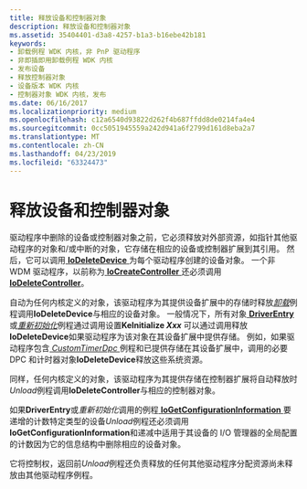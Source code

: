 ```yaml
---
title: 释放设备和控制器对象
description: 释放设备和控制器对象
ms.assetid: 35404401-d3a8-4257-b1a3-b16ebe42b181
keywords:
- 卸载例程 WDK 内核，非 PnP 驱动程序
- 非即插即用卸载例程 WDK 内核
- 发布设备
- 释放控制器对象
- 设备版本 WDK 内核
- 控制器对象 WDK 内核，发布
ms.date: 06/16/2017
ms.localizationpriority: medium
ms.openlocfilehash: c12a6540d93822d262f4b687ffdd8de0214fa4e4
ms.sourcegitcommit: 0cc5051945559a242d941a6f2799d161d8eba2a7
ms.translationtype: MT
ms.contentlocale: zh-CN
ms.lasthandoff: 04/23/2019
ms.locfileid: "63324473"
---
```

# <a name="releasing-device-and-controller-objects"></a>释放设备和控制器对象





驱动程序中删除的设备或控制器对象之前，它必须释放对外部资源，如指针其他驱动程序的对象和/或中断的对象，它存储在相应的设备或控制器扩展到其引用。 然后，它可以调用[ **IoDeleteDevice** ](https://msdn.microsoft.com/library/windows/hardware/ff549083)为每个驱动程序创建的设备对象。 一个非 WDM 驱动程序，以前称为[ **IoCreateController** ](https://msdn.microsoft.com/library/windows/hardware/ff548395)还必须调用[ **IoDeleteController**](https://msdn.microsoft.com/library/windows/hardware/ff549078)。

自动为任何内核定义的对象，该驱动程序为其提供设备扩展中的存储时释放[*卸载*](https://msdn.microsoft.com/library/windows/hardware/ff564886)例程调用**IoDeleteDevice**与相应的设备对象。 一般情况下，所有对象[ **DriverEntry** ](https://msdn.microsoft.com/library/windows/hardware/ff544113)或[*重新初始化*](https://msdn.microsoft.com/library/windows/hardware/ff561022)例程通过调用设置**KeInitialize *Xxx*** 可以通过调用释放**IoDeleteDevice**如果驱动程序为该对象在其设备扩展中提供存储。 例如，如果驱动程序包含[ *CustomTimerDpc* ](https://msdn.microsoft.com/library/windows/hardware/ff542983)例程和已提供存储在其设备扩展中，调用的必要 DPC 和计时器对象**IoDeleteDevice**释放这些系统资源。

同样，任何内核定义的对象，该驱动程序为其提供存储在控制器扩展将自动释放时*Unload*例程调用**IoDeleteController**与相应的控制器对象。

如果**DriverEntry**或*重新初始化*调用的例程[ **IoGetConfigurationInformation** ](https://msdn.microsoft.com/library/windows/hardware/ff549157)要递增的计数特定类型的设备*Unload*例程还必须调用**IoGetConfigurationInformation**和递减中适用于其设备的 I/O 管理器的全局配置的计数因为它的信息结构中删除相应的设备对象。

它将控制权，返回前*Unload*例程还负责释放的任何其他驱动程序分配资源尚未释放由其他驱动程序例程。

 

 




